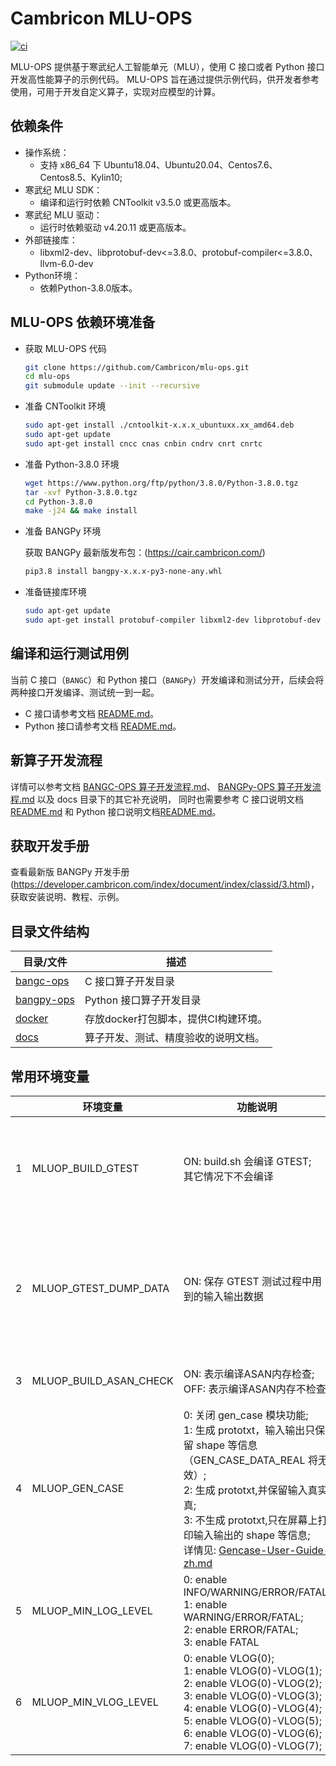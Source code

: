 # Cambricon MLU-OPS

[![ci](https://github.com/Cambricon/mlu-ops/actions/workflows/ci.yaml/badge.svg)](https://github.com/Cambricon/mlu-ops/actions/workflows/ci.yaml)

MLU-OPS 提供基于寒武纪人工智能单元（MLU），使用 C 接口或者 Python 接口开发高性能算子的示例代码。
MLU-OPS 旨在通过提供示例代码，供开发者参考使用，可用于开发自定义算子，实现对应模型的计算。

## 依赖条件

- 操作系统：
  - 支持 x86_64 下 Ubuntu18.04、Ubuntu20.04、Centos7.6、Centos8.5、Kylin10;
- 寒武纪 MLU SDK：
  - 编译和运行时依赖 CNToolkit v3.5.0 或更高版本。
- 寒武纪 MLU 驱动：
  - 运行时依赖驱动 v4.20.11 或更高版本。
- 外部链接库：
  - libxml2-dev、libprotobuf-dev<=3.8.0、protobuf-compiler<=3.8.0、llvm-6.0-dev
- Python环境：
  - 依赖Python-3.8.0版本。

## MLU-OPS 依赖环境准备

- 获取 MLU-OPS 代码

  ```sh
  git clone https://github.com/Cambricon/mlu-ops.git
  cd mlu-ops
  git submodule update --init --recursive
  ```

- 准备 CNToolkit 环境

  ```sh
  sudo apt-get install ./cntoolkit-x.x.x_ubuntuxx.xx_amd64.deb
  sudo apt-get update
  sudo apt-get install cncc cnas cnbin cndrv cnrt cnrtc
  ```

- 准备 Python-3.8.0 环境

  ```sh
  wget https://www.python.org/ftp/python/3.8.0/Python-3.8.0.tgz
  tar -xvf Python-3.8.0.tgz
  cd Python-3.8.0
  make -j24 && make install
  ```

- 准备 BANGPy 环境

  获取 BANGPy 最新版发布包：(https://cair.cambricon.com/)
  ```sh
  pip3.8 install bangpy-x.x.x-py3-none-any.whl
  ```

- 准备链接库环境

  ```sh
  sudo apt-get update
  sudo apt-get install protobuf-compiler libxml2-dev libprotobuf-dev llvm-6.0-dev
  ```

## 编译和运行测试用例

当前 C 接口（`BANGC`）和 Python 接口（`BANGPy`）开发编译和测试分开，后续会将两种接口开发编译、测试统一到一起。

- C 接口请参考文档 [README.md](bangc-ops/README.md)。
- Python 接口请参考文档 [README.md](bangpy-ops/README.md)。

## 新算子开发流程

详情可以参考文档 [BANGC-OPS 算子开发流程.md](docs/bangc-docs/BANGC-OPS-Operator-Development-Process.md)、
[BANGPy-OPS 算子开发流程.md](docs/bangpy-docs/BANGPy-OPS-Operator-Development-Process.md) 以及 docs 目录下的其它补充说明，
同时也需要参考 C 接口说明文档[README.md](bangc-ops/README.md) 和 Python 接口说明文档[README.md](bangpy-ops/README.md)。

## 获取开发手册
查看最新版 BANGPy 开发手册(https://developer.cambricon.com/index/document/index/classid/3.html)，获取安装说明、教程、示例。


## 目录文件结构

| 目录/文件                 | 描述                                    |
| ------------------------ | -------------------------------------- |
| [bangc-ops](bangc-ops)   | C 接口算子开发目录                        |
| [bangpy-ops](bangpy-ops) | Python 接口算子开发目录                   |
| [docker](docker)         | 存放docker打包脚本，提供CI构建环境。        |
| [docs](docs)             | 算子开发、测试、精度验收的说明文档。         |


## 常用环境变量

|   |        环境变量        |                         功能说明                        |                 备注                    |
|---|------------------------|---------------------------------------------------------|-----------------------------------------|
| 1 | MLUOP_BUILD_GTEST      | ON: build.sh 会编译 GTEST;<br>其它情况下不会编译        | 在 build 脚本中默认设为 ON              |
| 2 | MLUOP_GTEST_DUMP_DATA  | ON: 保存 GTEST 测试过程中用到的输入输出数据             | 不使用此环境变量时需要unset环境变量     |
| 3 | MLUOP_BUILD_ASAN_CHECK | ON: 表示编译ASAN内存检查;<br>OFF: 表示编译ASAN内存不检查| 默认不开启                              |
| 4 | MLUOP_GEN_CASE         |0: 关闭 gen_case 模块功能;<br>1: 生成 prototxt，输入输出只保留 shape 等信息（GEN_CASE_DATA_REAL 将无效）;<br>2: 生成 prototxt,并保留输入真实真;<br>3: 不生成 prototxt,只在屏幕上打印输入输出的 shape 等信息;<br> 详情见: [Gencase-User-Guide-zh.md](docs/Gencase-User-Guide-zh.md)|   |
| 5 | MLUOP_MIN_LOG_LEVEL    | 0: enable INFO/WARNING/ERROR/FATAL;<br>1: enable WARNING/ERROR/FATAL;<br>2: enable ERROR/FATAL;<br>3: enable FATAL |默认为0  |
| 6 | MLUOP_MIN_VLOG_LEVEL   |0: enable VLOG(0);<br>1: enable VLOG(0)-VLOG(1);<br>2: enable VLOG(0)-VLOG(2);<br>3: enable VLOG(0)-VLOG(3);<br>4: enable VLOG(0)-VLOG(4);<br>5: enable VLOG(0)-VLOG(5);<br>6: enable VLOG(0)-VLOG(6);<br>7: enable VLOG(0)-VLOG(7); | 默认为0| 